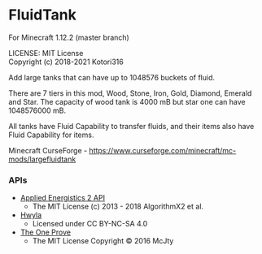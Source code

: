# FluidTank

For Minecraft 1.12.2 (master branch)

LICENSE: MIT License  
Copyright (c) 2018-2021 Kotori316

Add large tanks that can have up to 1048576 buckets of fluid.

There are 7 tiers in this mod, Wood, Stone, Iron, Gold, Diamond, Emerald and Star. The capacity of wood tank is 4000 mB
but star one can have 1048576000 mB.

All tanks have Fluid Capability to transfer fluids, and their items also have Fluid Capability for items.

Minecraft CurseForge - https://www.curseforge.com/minecraft/mc-mods/largefluidtank

### APIs

* [Applied Energistics 2 API](https://github.com/AppliedEnergistics/Applied-Energistics-2)
  * The MIT License (c) 2013 - 2018 AlgorithmX2 et al.
* [Hwyla](https://github.com/TehNut/HWYLA)
  * Licensed under CC BY-NC-SA 4.0
* [The One Prove](https://github.com/McJtyMods/TheOneProbe)
  * The MIT License Copyright © 2016 McJty
